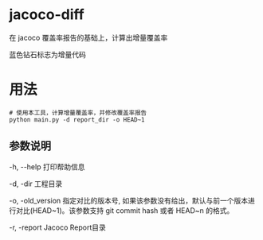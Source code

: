# jacoco-diff
在 jacoco 覆盖率报告的基础上，计算出增量覆盖率

蓝色钻石标志为增量代码


# 用法
```shell
# 使用本工具，计算增量覆盖率，并修改覆盖率报告
python main.py -d report_dir -o HEAD~1
```

## 参数说明
  \-h, \-\-help        打印帮助信息
  
  \-d, \-dir           工程目录
  
  \-o, \-old_version   指定对比的版本号, 如果该参数没有给出，默认与前一个版本进行对比(HEAD\~1)。该参数支持 git commit hash 或者 HEAD~n 的格式。
  
  \-r, \-report        Jacoco Report目录
  